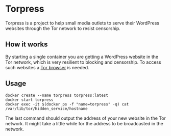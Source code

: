# Torpress

Torpress is a project to help small media outlets to serve their WordPress websites through the Tor network to resist censorship.

## How it works

By starting a single container you are getting a WordPress website in the Tor network, which is very resilient to blocking and censorship. To access such websites a [Tor browser](https://www.torproject.org/) is needed.

## Usage

```
docker create --name torpress torpress:latest
docker start torpress
docker exec -it $(docker ps -f "name=torpress" -q) cat /var/lib/tor/hidden_service/hostname
```
The last command should output the address of your new website in the Tor network. It might take a little while for the address to be broadcasted in the network.
